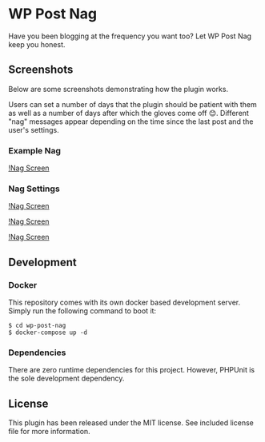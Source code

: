 # WP Post Nag

Have you been blogging at the frequency you want too? Let WP Post Nag keep you honest.

## Screenshots

Below are some screenshots demonstrating how the plugin works.

Users can set a number of days that the plugin should be patient with them as well as a number of days after which the
gloves come off 😊. Different "nag" messages appear depending on the time since the last post and the user's settings.

### Example Nag
[!Nag Screen](imgs/nag-screen.png)

### Nag Settings

[!Nag Screen](imgs/settings-screen-normal.png)

[!Nag Screen](imgs/settings-screen-patient.png)

[!Nag Screen](imgs/settings-screen-impatient.png)

## Development

### Docker

This repository comes with its own docker based development server. Simply run the following command to boot it:

    $ cd wp-post-nag
    $ docker-compose up -d

### Dependencies

There are zero runtime dependencies for this project. However, PHPUnit is the sole development dependency.


## License

This plugin has been released under the MIT license. See included license file for more information.